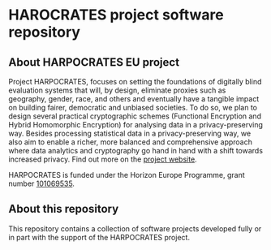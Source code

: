 # HAROCRATES project software repository

## About HARPOCRATES EU project

Project HARPOCRATES, focuses on setting the foundations of digitally blind evaluation systems that will, by design, eliminate proxies such as geography, gender, race, and others and eventually have a tangible impact on building fairer, democratic and unbiased societies. 
To do so, we plan to design several practical cryptographic schemes (Functional Encryption and Hybrid Homomorphic Encryption) for analysing data in a privacy-preserving way.
Besides processing statistical data in a privacy-preserving way, we also aim to enable a richer, more balanced and comprehensive approach where data analytics and cryptography go hand in hand with a shift towards increased privacy.
Find out more on the [project website](https://harpocrates-project.eu/).

HARPOCRATES is funded under the Horizon Europe Programme, grant number [101069535](https://cordis.europa.eu/project/id/101069535). 

## About this repository

This repository contains a collection of software projects developed fully or in part with the support of the HARPOCRATES project.

